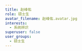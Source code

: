 ```yaml
---
title: 赵峰佑
role: 硕士生
avatar_filename: 赵峰佑.avatar.jpg
interests:
  - 系统辨识
superuser: false
user_groups:
  - 硕士生
---
```

